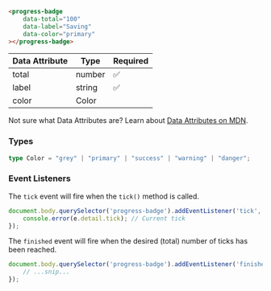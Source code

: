 ```html
<progress-badge
    data-total="100"
    data-label="Saving"
    data-color="primary"
></progress-badge>
```

| Data Attribute | Type | Required |
| -------------- | ---- | -------- |
| total | number | ✅ |
| label | string | ✅ |
| color | Color | |

Not sure what Data Attributes are? Learn about [Data Attributes on MDN](https://developer.mozilla.org/en-US/docs/Web/HTML/Global_attributes/data-*).

### Types

```typescript
type Color = "grey" | "primary" | "success" | "warning" | "danger";
```

### Event Listeners

The `tick` event will fire when the `tick()` method is called.

```typescript
document.body.querySelector('progress-badge').addEventListener('tick', (e) => {
    console.error(e.detail.tick); // Current tick
});
```

The `finished` event will fire when the desired (total) number of ticks has been reached.

```typescript
document.body.querySelector('progress-badge').addEventListener('finished', (e) => {
    // ...snip...
});
```
